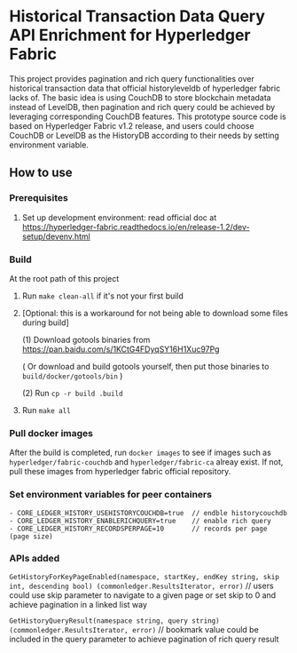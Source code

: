 # Historical Transaction Data Query API Enrichment for Hyperledger Fabric

This project provides pagination and rich query functionalities over historical transaction data that official historyleveldb of hyperledger fabric lacks of. The basic idea is using CouchDB to store blockchain metadata instead of LevelDB, then pagination and rich query could be achieved by leveraging corresponding CouchDB features. This prototype source code is based on Hyperledger Fabric v1.2 release, and users could choose CouchDB or LevelDB as the HistoryDB according to their needs by setting environment variable.

## How to use

### Prerequisites

1. Set up development environment: read official doc at https://hyperledger-fabric.readthedocs.io/en/release-1.2/dev-setup/devenv.html

### Build
At the root path of this project

1. Run `make clean-all` if it's not your first build

2. [Optional: this is a workaround for not being able to download some files during build] 
    
    (1) Download gotools binaries from https://pan.baidu.com/s/1KCtG4FDyqSY16H1Xuc97Pg

    ( Or download and build gotools yourself, then put those binaries to `build/docker/gotools/bin` )

    (2) Run `cp -r build .build`

3. Run `make all`

### Pull docker images
After the build is completed, run `docker images` to see if  images such as `hyperledger/fabric-couchdb` and `hyperledger/fabric-ca`
alreay exist. If not, pull these images from hyperledger fabric official repository. 

### Set environment variables for peer containers

    - CORE_LEDGER_HISTORY_USEHISTORYCOUCHDB=true  // endble historycouchdb
    - CORE_LEDGER_HISTORY_ENABLERICHQUERY=true    // enable rich query
    - CORE_LEDGER_HISTORY_RECORDSPERPAGE=10       // records per page (page size)

### APIs added

`GetHistoryForKeyPageEnabled(namespace, startKey, endKey string, skip int, descending bool) (commonledger.ResultsIterator, error)` // users could use skip parameter to navigate to a given page or set skip to 0 and achieve pagination in a linked list way


`GetHistoryQueryResult(namespace string, query string) (commonledger.ResultsIterator, error)` // bookmark value could be included in the query parameter to achieve pagination of rich query result